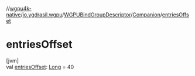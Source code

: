 //[wgpu4k-native](../../../../index.md)/[io.ygdrasil.wgpu](../../index.md)/[WGPUBindGroupDescriptor](../index.md)/[Companion](index.md)/[entriesOffset](entries-offset.md)

# entriesOffset

[jvm]\
val [entriesOffset](entries-offset.md): [Long](https://kotlinlang.org/api/core/kotlin-stdlib/kotlin/-long/index.html) = 40